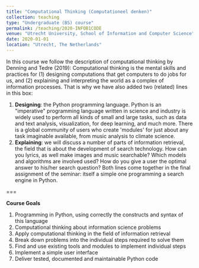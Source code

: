 ```yaml
---
title: "Computational Thinking (Computationeel denken)"
collection: teaching
type: "Undergraduate (BS) course"
permalink: /teaching/2020-INFOB1CODE
venue: "Utrecht University, School of Information and Computer Science"
date: 2020-01-01
location: "Utrecht, The Netherlands"
---
```


In this course we follow the description of computational thinking by Denning and Tedre (2019): Computational thinking is the mental skills and practices for (1) designing computations that get computers to do jobs for us, and (2) explaining and interpreting the world as a complex of information
processes. That is why we have also added two (related) lines in this box:

1. **Designing**: the Python programming language. Python is an "imperative" programming language written in science and industry is widely used to perform all kinds of small and large tasks, such as data and text analysis, visualization, for deep learning, and much more. There is a global community of users who create 'modules' for just about any task imaginable available, from music analysis to climate science.
2. **Explaining**: we will discuss a number of parts of information retrieval, the field that is about the development of search technology. How can you lyrics, as well
make images and music searchable? Which models and algorithms are involved used? How do you give a user the optimal answer to his/her search question?
Both lines come together in the final assignment of the seminar: itself a simple one programming a search engine in Python.

===

**Course Goals**
1. Programming in Python, using correctly the constructs and syntax of this language
2. Computational thinking about information science problems
3. Apply computational thinking in the field of information retrieval
4. Break down problems into the individual steps required to solve them
5. Find and use existing tools and modules to implement individual steps
6. Implement a simple user interface
7. Deliver tested, documented and maintainable Python code